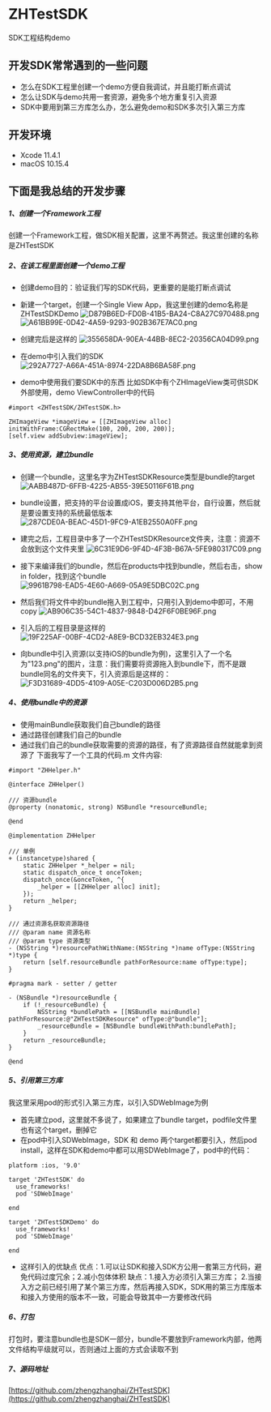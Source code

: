 # ZHTestSDK
SDK工程结构demo
## 开发SDK常常遇到的一些问题
- 怎么在SDK工程里创建一个demo方便自我调试，并且能打断点调试
- 怎么让SDK与demo共用一套资源，避免多个地方重复引入资源
- SDK中要用到第三方库怎么办，怎么避免demo和SDK多次引入第三方库

## 开发环境
- Xcode 11.4.1
- macOS  10.15.4

## 下面是我总结的开发步骤
##### 1、创建一个Framework工程
创建一个Framework工程，做SDK相关配置，这里不再赘述。我这里创建的名称是ZHTestSDK
##### 2、在该工程里面创建一个demo工程
- 创建demo目的：验证我们写的SDK代码，更重要的是能打断点调试
- 新建一个target，创建一个Single View App，我这里创建的demo名称是ZHTestSDKDemo
![D879B6ED-FD0B-41B5-BA24-C8A27C970488.png](https://upload-images.jianshu.io/upload_images/8809499-63bec2934d283c4e.png?imageMogr2/auto-orient/strip%7CimageView2/2/w/1240)
![A61BB99E-0D42-4A59-9293-902B367E7AC0.png](https://upload-images.jianshu.io/upload_images/8809499-4517d18e2fdaf977.png?imageMogr2/auto-orient/strip%7CimageView2/2/w/1240)
- 创建完后是这样的
![355658DA-90EA-44BB-8EC2-20356CA04D99.png](https://upload-images.jianshu.io/upload_images/8809499-7239529bdcd93b59.png?imageMogr2/auto-orient/strip%7CimageView2/2/w/1240)

- 在demo中引入我们的SDK
![292A7727-A66A-451A-8974-22DA8B6BA58F.png](https://upload-images.jianshu.io/upload_images/8809499-64c004c288ce9c77.png?imageMogr2/auto-orient/strip%7CimageView2/2/w/1240)

- demo中使用我们要SDK中的东西
比如SDK中有个ZHImageView类可供SDK外部使用，demo ViewController中的代码
```
#import <ZHTestSDK/ZHTestSDK.h>

ZHImageView *imageView = [[ZHImageView alloc] initWithFrame:CGRectMake(100, 200, 200, 200)];
[self.view addSubview:imageView];

```

##### 3、使用资源，建立bundle
- 创建一个bundle，这里名字为ZHTestSDKResource类型是bundle的target
![AABB487D-6FFB-4225-AB55-39E50116F61B.png](https://upload-images.jianshu.io/upload_images/8809499-5f8ea8a3f17b249e.png?imageMogr2/auto-orient/strip%7CimageView2/2/w/1240)

- bundle设置，把支持的平台设置成iOS，要支持其他平台，自行设置，然后就是要设置支持的系统最低版本
![287CDE0A-BEAC-45D1-9FC9-A1EB2550A0FF.png](https://upload-images.jianshu.io/upload_images/8809499-65648d594d4654f6.png?imageMogr2/auto-orient/strip%7CimageView2/2/w/1240)

- 建完之后，工程目录中多了一个ZHTestSDKResource文件夹，注意：资源不会放到这个文件夹里
![6C31E9D6-9F4D-4F3B-B67A-5FE980317C09.png](https://upload-images.jianshu.io/upload_images/8809499-d9fcd7ffac1a712b.png?imageMogr2/auto-orient/strip%7CimageView2/2/w/1240)

- 接下来编译我们的bundle，然后在products中找到bundle，然后右击，show in folder，找到这个bundle
![9961B798-EAD5-4E60-A669-05A9E5DBC02C.png](https://upload-images.jianshu.io/upload_images/8809499-d709005cb8b726ff.png?imageMogr2/auto-orient/strip%7CimageView2/2/w/1240)

- 然后我们将文件中的bundle拖入到工程中，只用引入到demo中即可，不用copy
![AB906C35-54C1-4837-9848-D42F6F0BE96F.png](https://upload-images.jianshu.io/upload_images/8809499-db2b065a8575d8bb.png?imageMogr2/auto-orient/strip%7CimageView2/2/w/1240)

- 引入后的工程目录是这样的
![19F225AF-00BF-4CD2-A8E9-BCD32EB324E3.png](https://upload-images.jianshu.io/upload_images/8809499-59052d5d4c91db6c.png?imageMogr2/auto-orient/strip%7CimageView2/2/w/1240)

- 向bundle中引入资源(以支持iOS的bundle为例)，这里引入了一个名为"123.png"的图片，注意：我们需要将资源拖入到bundle下，而不是跟bundle同名的文件夹下，引入资源后是这样的：
![F3D31689-4DD5-4109-A05E-C203D006D2B5.png](https://upload-images.jianshu.io/upload_images/8809499-05e38080828788fe.png?imageMogr2/auto-orient/strip%7CimageView2/2/w/1240)

##### 4、使用bundle中的资源
- 使用mainBundle获取我们自己bundle的路径
- 通过路径创建我们自己的bundle
- 通过我们自己的bundle获取需要的资源的路径，有了资源路径自然就能拿到资源了
下面我写了一个工具的代码.m 文件内容:
```
#import "ZHHelper.h"

@interface ZHHelper()

/// 资源bundle
@property (nonatomic, strong) NSBundle *resourceBundle;

@end

@implementation ZHHelper

/// 单例
+ (instancetype)shared {
    static ZHHelper *_helper = nil;
    static dispatch_once_t onceToken;
    dispatch_once(&onceToken, ^{
        _helper = [[ZHHelper alloc] init];
    });
    return _helper;
}

/// 通过资源名获取资源路径
/// @param name 资源名称
/// @param type 资源类型
- (NSString *)resourcePathWithName:(NSString *)name ofType:(NSString *)type {
    return [self.resourceBundle pathForResource:name ofType:type];
}

#pragma mark - setter / getter

- (NSBundle *)resourceBundle {
    if (!_resourceBundle) {
        NSString *bundlePath = [[NSBundle mainBundle] pathForResource:@"ZHTestSDKResource" ofType:@"bundle"];
        _resourceBundle = [NSBundle bundleWithPath:bundlePath];
    }
    return _resourceBundle;
}

@end

```

##### 5、引用第三方库
我这里采用pod的形式引入第三方库，以引入SDWebImage为例
- 首先建立pod，这里就不多说了，如果建立了bundle target，podfile文件里也有这个target，删掉它
-  在pod中引入SDWebImage，SDK 和 demo 两个target都要引入，然后pod install，这样在SDK和demo中都可以用SDWebImage了，pod中的代码：
```
platform :ios, '9.0'

target 'ZHTestSDK' do
  use_frameworks!
  pod 'SDWebImage'

end

target 'ZHTestSDKDemo' do
  use_frameworks!
  pod 'SDWebImage'
  
end
```
- 这样引入的优缺点
优点：1.可以让SDK和接入SDK方公用一套第三方代码，避免代码过度冗余；2.减小包体体积
缺点：1.接入方必须引入第三方库； 2.当接入方之前已经引用了某个第三方库，然后再接入SDK，SDK用的第三方库版本和接入方使用的版本不一致，可能会导致其中一方要修改代码

##### 6、打包
打包时，要注意bundle也是SDK一部分，bundle不要放到Framework内部，他两文件结构平级就可以，否则通过上面的方式会读取不到

##### 7、源码地址
[https://github.com/zhengzhanghai/ZHTestSDK](https://github.com/zhengzhanghai/ZHTestSDK)

